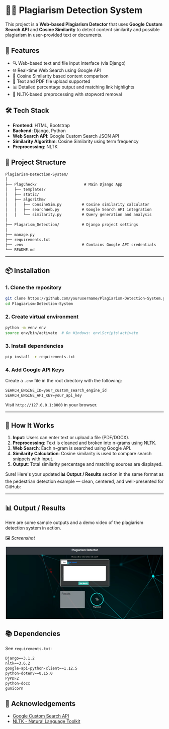 # 🕵️‍♂️ Plagiarism Detection System

This project is a **Web-based Plagiarism Detector** that uses **Google Custom Search API** and **Cosine Similarity** to detect content similarity and possible plagiarism in user-provided text or documents.


## 🚀 Features

- 🔍 Web-based text and file input interface (via Django)  
- 🌐 Real-time Web Search using Google API  
- 🧠 Cosine Similarity based content comparison  
- 🧾 Text and PDF file upload supported  
- 📊 Detailed percentage output and matching link highlights  
- 💬 NLTK-based preprocessing with stopword removal  


## 🛠️ Tech Stack

- **Frontend**: HTML, Bootstrap  
- **Backend**: Django, Python  
- **Web Search API**: Google Custom Search JSON API  
- **Similarity Algorithm**: Cosine Similarity using term frequency  
- **Preprocessing**: NLTK  


## 📁 Project Structure

```
Plagiarism-Detection-System/
│
├── PlagCheck/                     # Main Django App
│   ├── templates/
│   ├── static/
│   ├── algorithm/
│   │   ├── ConsineSim.py         # Cosine similarity calculator
│   │   ├── searchWeb.py          # Google Search API integration
│   │   └── similarity.py         # Query generation and analysis
│
├── Plagarism_Detection/          # Django project settings
│
├── manage.py
├── requirements.txt
├── .env                          # Contains Google API credentials
└── README.md
```

---

## 📦 Installation

### 1. Clone the repository

```bash
git clone https://github.com/yourusername/Plagiarism-Detection-System.git
cd Plagiarism-Detection-System
```

### 2. Create virtual environment

```bash
python -m venv env
source env/bin/activate  # On Windows: env\Scripts\activate
```

### 3. Install dependencies

```bash
pip install -r requirements.txt
```

### 4. Add Google API Keys

Create a `.env` file in the root directory with the following:

```env
SEARCH_ENGINE_ID=your_custom_search_engine_id
SEARCH_ENGINE_API_KEY=your_api_key
```

Visit `http://127.0.0.1:8000` in your browser.

---

## 🧪 How It Works

1. **Input**: Users can enter text or upload a file (PDF/DOCX).  
2. **Preprocessing**: Text is cleaned and broken into n-grams using NLTK.  
3. **Web Search**: Each n-gram is searched using Google API.  
4. **Similarity Calculation**: Cosine similarity is used to compare search snippets with input.  
5. **Output**: Total similarity percentage and matching sources are displayed.


Sure! Here's your updated **📊 Output / Results** section in the same format as the pedestrian detection example — clean, centered, and well-presented for GitHub:

---

## 📊 Output / Results

Here are some sample outputs and a demo video of the plagiarism detection system in action.

🖼️ *Screenshot*

<p align="center">
  <img src="ss1.png" alt="Plagiarism Detection Screenshot" width="500"/>
</p>



## 📚 Dependencies

See `requirements.txt`:

```
Django==3.1.2
nltk==3.6.2
google-api-python-client==1.12.5
python-dotenv==0.15.0
PyPDF2
python-docx
gunicorn
```


## 🙏 Acknowledgements

- [Google Custom Search API](https://developers.google.com/custom-search/)
- [NLTK - Natural Language Toolkit](https://www.nltk.org/)

